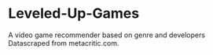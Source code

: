 # Leveled-Up-Games
A video game recommender based on genre and developers <br>
Datascraped from metacritic.com.
